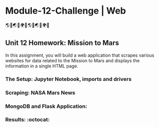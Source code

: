 # Module-12-Challenge | Web

:earth_americas::panda_face::earth_asia::snake::earth_africa::leaves::earth_americas::panda_face::earth_asia::snake::earth_africa::leaves:


## Unit 12 Homework: Mission to Mars

In this assignment, you will build a web application that scrapes various websites for data related to the Mission to Mars and displays the information in a single HTML page.

### The Setup: Jupyter Notebook, imports and drivers


### Scraping: NASA Mars News


### MongoDB and Flask Application:

### Results: :octocat:
